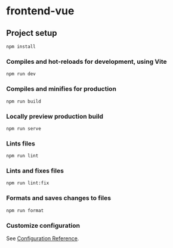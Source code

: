 # frontend-vue

## Project setup

```
npm install
```

### Compiles and hot-reloads for development, using Vite

```
npm run dev
```

### Compiles and minifies for production

```
npm run build
```

### Locally preview production build

```
npm run serve
```

### Lints files

```
npm run lint
```

### Lints and fixes files

```
npm run lint:fix
```

### Formats and saves changes to files

```
npm run format
```

### Customize configuration

See [Configuration Reference](https://vitejs.dev/config/#configuring-vite).
